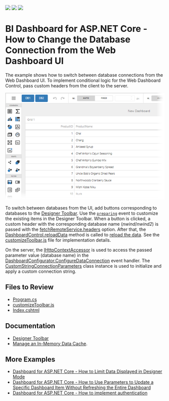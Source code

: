 <!-- default badges list -->
![](https://img.shields.io/endpoint?url=https://codecentral.devexpress.com/api/v1/VersionRange/669175317/23.1.4%2B)
[![](https://img.shields.io/badge/Open_in_DevExpress_Support_Center-FF7200?style=flat-square&logo=DevExpress&logoColor=white)](https://supportcenter.devexpress.com/ticket/details/T1179666)
[![](https://img.shields.io/badge/📖_How_to_use_DevExpress_Examples-e9f6fc?style=flat-square)](https://docs.devexpress.com/GeneralInformation/403183)
<!-- default badges end -->
# BI Dashboard for ASP.NET Core - How to Change the Database Connection from the Web Dashboard UI

The example shows how to switch between database connections from the Web Dashboard UI. To implement conditional logic for the Web Dashboard Control, pass custom headers from the client to the server. 

![](images/designer-toolbar.png)

To switch between databases from the UI, add buttons corresponding to databases to the [Designer Toolbar](https://docs.devexpress.com/Dashboard/403426/web-dashboard/ui-elements-and-customization/designer-toolbar). Use the [`preparing`](https://docs.devexpress.com/Dashboard/js-DevExpress.Dashboard.Designer.DesignerToolbarExtensionOptions?p=netframework#js_devexpress_dashboard_designer_designertoolbarextensionoptions_onpreparing) event to customize the existing items in the Designer Toolbar. When a button is clicked, a custom header with the corresponding database name (*nwind*/*nwind2*) is passed with the [fetchRemoteService.headers](https://docs.devexpress.com/Dashboard/js-DevExpress.Dashboard.FetchRemoteServiceOptions#js_devexpress_dashboard_fetchremoteserviceoptions_headers) option. After that, the [DashboardControl.reloadData](https://docs.devexpress.com/Dashboard/js-DevExpress.Dashboard.DashboardControl#js_devexpress_dashboard_dashboardcontrol_reloaddata) method is called to [reload the data](https://docs.devexpress.com/Dashboard/400983/web-dashboard/integrate-dashboard-component/dashboard-backend/manage-an-in-memory-data-cache?p=netframework#client-side). See the [customizeToolbar.js](./CS/wwwroot/js/customizeToolbar.js) file for implementation details.

On the server, the [IHttpContextAccessor](https://docs.microsoft.com/en-us/aspnet/core/fundamentals/http-context?view=aspnetcore-3.0) is used to access the passed parameter value (database name) in the [DashboardConfigurator.ConfigureDataConnection](https://docs.devexpress.com/Dashboard/DevExpress.DashboardWeb.DashboardConfigurator.ConfigureDataConnection) event handler. The [CustomStringConnectionParameters](https://docs.devexpress.com/CoreLibraries/DevExpress.DataAccess.ConnectionParameters.CustomStringConnectionParameters) class instance is used to initialize and apply a custom connection string.

## Files to Review

* [Program.cs](./CS/Program.cs)
* [customizeToolbar.js](./CS/wwwroot/js/customizeToolbar.js)
* [Index.cshtml](./CS/Pages/Index.cshtml)

## Documentation

* [Designer Toolbar](https://docs.devexpress.com/Dashboard/403426/web-dashboard/ui-elements-and-customization/designer-toolbar)
* [Manage an In-Memory Data Cache](https://docs.devexpress.com/Dashboard/400983/web-dashboard/dashboard-backend/manage-an-in-memory-data-cache).

## More Examples

* [Dashboard for ASP.NET Core - How to Limit Data Displayed in Designer Mode](https://github.com/DevExpress-Examples/asp-net-core-dashboard-limit-designer-data)
* [Dashboard for ASP.NET Core - How to Use Parameters to Update a Specific Dashboard Item Without Refreshing the Entire Dashboard](https://github.com/DevExpress-Examples/asp-net-core-dashboard-refresh-item-on-parameter-change)
* [Dashboard for ASP.NET Core - How to implement authentication](https://github.com/DevExpress-Examples/aspnet-core-dashboard-jwt-authentication)

